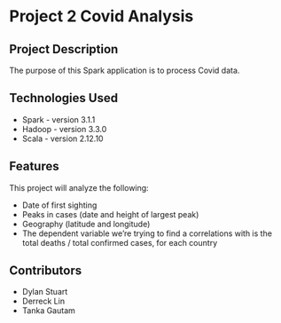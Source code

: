 # Project 2 Covid Analysis

## Project Description

The purpose of this Spark application is to process Covid data.

## Technologies Used

* Spark - version 3.1.1
* Hadoop - version 3.3.0
* Scala - version 2.12.10

## Features

This project will analyze the following: 
* Date of first sighting
* Peaks in cases (date and height of largest peak)
* Geography (latitude and longitude)
* The dependent variable we’re trying to find a correlations with is the total deaths / total confirmed cases, for each country


## Contributors

* Dylan Stuart
* Derreck Lin
* Tanka Gautam

